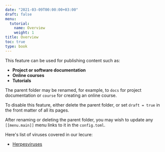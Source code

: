 ```yaml
---
date: "2021-03-09T00:00:00+03:00"
draft: false
menu:
  tutorial:
    name: Overview
    weight: 1
title: Overview
toc: true
type: book
---
```


This feature can be used for publishing content such as:

* **Project or software documentation**
* **Online courses**
* **Tutorials**

The parent folder may be renamed, for example, to `docs` for project documentation or `course` for creating an online course.

To disable this feature, either delete the parent folder, or set `draft = true` in the front matter of all its pages.

After renaming or deleting the parent folder, you may wish to update any `[[menu.main]]` menu links to it in the `config.toml`.

Here's list of viruses covered in our lecure:
* [Herpesviruses](/pages/herpesvirus/)
